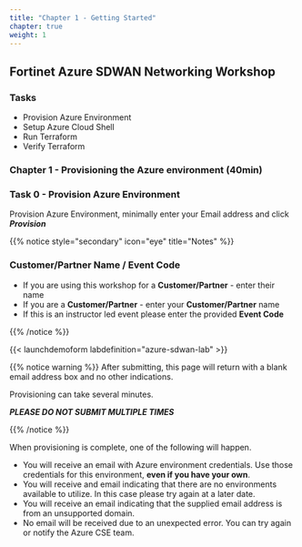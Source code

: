 ```yaml
---
title: "Chapter 1 - Getting Started"
chapter: true
weight: 1
---
```


## Fortinet Azure SDWAN Networking Workshop

### Tasks

* Provision Azure Environment
* Setup Azure Cloud Shell
* Run Terraform
* Verify Terraform

### Chapter 1 - Provisioning the Azure environment (40min)

### Task 0 - Provision Azure Environment

Provision Azure Environment, minimally enter your Email address and click ___Provision___

{{% notice style="secondary" icon="eye" title="Notes" %}}

### Customer/Partner Name / Event Code

* If you are using this workshop for a __Customer/Partner__ - enter their name
* If you are a __Customer/Partner__ - enter your __Customer/Partner__ name
* If this is an instructor led event please enter the provided __Event Code__

{{% /notice %}}

{{< launchdemoform labdefinition="azure-sdwan-lab" >}}

{{% notice warning %}} After submitting, this page will return with a blank email address box and no other indications.

Provisioning can take several minutes.

___PLEASE DO NOT SUBMIT MULTIPLE TIMES___

{{% /notice %}}

When provisioning is complete, one of the following will happen.

* You will receive an email with Azure environment credentials. Use those credentials for this environment, __even if you have your own__.
* You will receive and email indicating that there are no environments available to utilize. In this case please try again at a later date.
* You will receive an email indicating that the supplied email address is from an unsupported domain.
* No email will be received due to an unexpected error. You can try again or notify the Azure CSE team.
